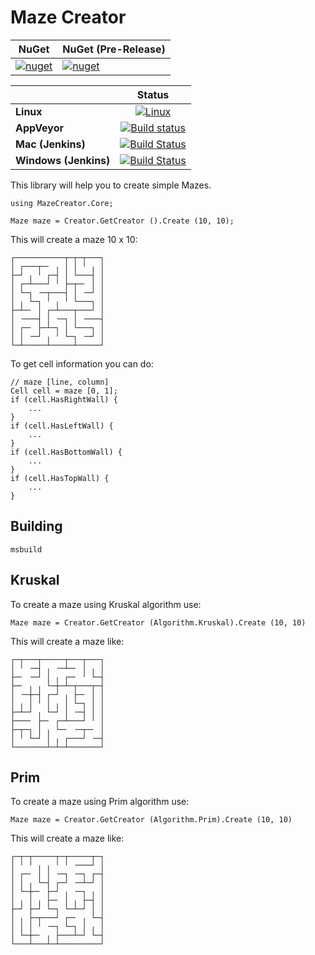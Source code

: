 
Maze Creator
=============

| NuGet | NuGet (Pre-Release) |
| ------|------|
|[![nuget](https://img.shields.io/nuget/v/MazeCreator.svg)](https://www.nuget.org/packages/MazeCreator)|[![nuget](https://img.shields.io/nuget/vpre/MazeCreator.svg)](https://www.nuget.org/packages/MazeCreator)|

|  | Status | 
| :------ | :------: | 
| **Linux**   | [![Linux](https://travis-ci.org/codefoco/MazeCreator.svg?branch=master)](https://travis-ci.org/codefoco/MazeCreator) |
| **AppVeyor** | [![Build status](https://ci.appveyor.com/api/projects/status/jkqcy9m9k35jwolx?svg=true)](https://ci.appveyor.com/project/viniciusjarina/mazecreator)|
|**Mac (Jenkins)** | [![Build Status](http://jenkins.codefoco.com:8085/buildStatus/icon?job=MazeCreator.Mac)](http://jenkins.codefoco.com:8085/job/MazeCreator.Mac/) |
|**Windows (Jenkins)** | [![Build Status](http://jenkins.codefoco.com:8085/buildStatus/icon?job=MazeCreator.Windows)](http://jenkins.codefoco.com:8085/job/MazeCreator.Windows/) |


This library will help you to create simple Mazes.

    using MazeCreator.Core;

    Maze maze = Creator.GetCreator ().Create (10, 10);

This will create a maze 10 x 10:

    ┌───────────┬─┬─┬───┐ 
    │ ┌───┬─╴ ╷ │ │ ╵ ╷ │ 
    ├─┘ ╷ ╵ ┌─┤ │ └───┤ │ 
    │ ┌─┴───┘ ╵ ├─┬─╴ │ │ 
    │ └─┐ ╶─┬───┤ │ ╶─┘ │ 
    │ ╷ └─┐ ╵ ╷ ╵ └───┐ │ 
    ├─┴─╴ │ ┌─┴───┬───┘ │ 
    │ ╶───┤ │ ╶─┐ │ ╶───┤ 
    │ ┌─╴ ├─┴─┐ │ └───┐ │ 
    │ │ ╶─┘ ╷ ╵ └─┐ ╶─┘ │ 
    └─┴─────┴─────┴─────┘ 

To get cell information you can do:

    // maze [line, column]
    Cell cell = maze [0, 1];
    if (cell.HasRightWall) {
        ...
    }
    if (cell.HasLeftWall) {
        ...
    }
    if (cell.HasBottomWall) {
        ...
    }
    if (cell.HasTopWall) {
        ...
    }


Building
--------

    msbuild


Kruskal
--------

To create a maze using Kruskal algorithm use:

    Maze maze = Creator.GetCreator (Algorithm.Kruskal).Create (10, 10)

This will create a maze like:

    ┌─┬───┬─────┬───┬───┐ 
    │ ╵ ╶─┤ ╷ ╶─┴─╴ │ ╷ │ 
    ├─╴ ╶─┘ │ ╷ ┌─╴ ╵ └─┤ 
    ├─╴ ╷ ╷ └─┼─┴─┬───┬─┤ 
    │ ╶─┼─┤ ┌─┘ ╷ ├─╴ │ │ 
    │ ╷ │ ╵ │ ╷ │ └─┐ │ │ 
    ├─┴─┘ ╷ └─┘ │ ╶─┤ │ │ 
    ├───╴ ├─╴ ┌─┴───┘ ╵ │ 
    ├─┬─┐ │ ╷ └─╴ ╶─┬─╴ │ 
    │ ╵ └─┘ │ ╷ ┌───┘ ╶─┤ 
    └───────┴─┴─┴───────┘ 


Prim
--------

To create a maze using Prim algorithm use:

    Maze maze = Creator.GetCreator (Algorithm.Prim).Create (10, 10)

This will create a maze like:


    ┌─┬─┬─────┬─┬─────┬─┐ 
    │ ╵ ╵ ╷ ╷ ╵ ╵ ╶───┘ │ 
    │ ┌─╴ │ │ ╶─┐ ╶─┐ ┌─┤ 
    │ │ ╷ └─┤ ┌─┘ ╶─┴─┘ │ 
    │ └─┼─╴ ├─┘ ╷ ╶─┐ ╷ │ 
    │ ╷ │ ╷ ├─╴ │ ╷ ├─┤ │ 
    ├─┘ ├─┘ └─┐ └─┴─┘ │ │ 
    │ ╷ ├─┬───┘ ┌─╴ ╷ └─┤ 
    │ │ │ ╵ ╶─┐ └─┐ │ ╷ │ 
    │ └─┼─╴ ╷ ├───┴─┘ └─┤ 
    └───┴───┴─┴─────────┘  


